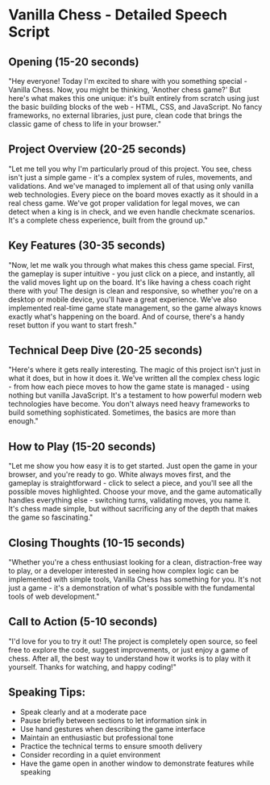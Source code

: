 # Vanilla Chess - Detailed Speech Script

## Opening (15-20 seconds)
"Hey everyone! Today I'm excited to share with you something special - Vanilla Chess. Now, you might be thinking, 'Another chess game?' But here's what makes this one unique: it's built entirely from scratch using just the basic building blocks of the web - HTML, CSS, and JavaScript. No fancy frameworks, no external libraries, just pure, clean code that brings the classic game of chess to life in your browser."

## Project Overview (20-25 seconds)
"Let me tell you why I'm particularly proud of this project. You see, chess isn't just a simple game - it's a complex system of rules, movements, and validations. And we've managed to implement all of that using only vanilla web technologies. Every piece on the board moves exactly as it should in a real chess game. We've got proper validation for legal moves, we can detect when a king is in check, and we even handle checkmate scenarios. It's a complete chess experience, built from the ground up."

## Key Features (30-35 seconds)
"Now, let me walk you through what makes this chess game special. First, the gameplay is super intuitive - you just click on a piece, and instantly, all the valid moves light up on the board. It's like having a chess coach right there with you! The design is clean and responsive, so whether you're on a desktop or mobile device, you'll have a great experience. We've also implemented real-time game state management, so the game always knows exactly what's happening on the board. And of course, there's a handy reset button if you want to start fresh."

## Technical Deep Dive (20-25 seconds)
"Here's where it gets really interesting. The magic of this project isn't just in what it does, but in how it does it. We've written all the complex chess logic - from how each piece moves to how the game state is managed - using nothing but vanilla JavaScript. It's a testament to how powerful modern web technologies have become. You don't always need heavy frameworks to build something sophisticated. Sometimes, the basics are more than enough."

## How to Play (15-20 seconds)
"Let me show you how easy it is to get started. Just open the game in your browser, and you're ready to go. White always moves first, and the gameplay is straightforward - click to select a piece, and you'll see all the possible moves highlighted. Choose your move, and the game automatically handles everything else - switching turns, validating moves, you name it. It's chess made simple, but without sacrificing any of the depth that makes the game so fascinating."

## Closing Thoughts (10-15 seconds)
"Whether you're a chess enthusiast looking for a clean, distraction-free way to play, or a developer interested in seeing how complex logic can be implemented with simple tools, Vanilla Chess has something for you. It's not just a game - it's a demonstration of what's possible with the fundamental tools of web development."

## Call to Action (5-10 seconds)
"I'd love for you to try it out! The project is completely open source, so feel free to explore the code, suggest improvements, or just enjoy a game of chess. After all, the best way to understand how it works is to play with it yourself. Thanks for watching, and happy coding!"

## Speaking Tips:
- Speak clearly and at a moderate pace
- Pause briefly between sections to let information sink in
- Use hand gestures when describing the game interface
- Maintain an enthusiastic but professional tone
- Practice the technical terms to ensure smooth delivery
- Consider recording in a quiet environment
- Have the game open in another window to demonstrate features while speaking 